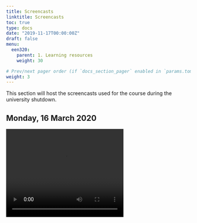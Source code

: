 ```yaml
---
title: Screencasts
linktitle: Screencasts
toc: true
type: docs
date: "2019-11-17T00:00:00Z"
draft: false
menu:
  een320:
    parent: 1. Learning resources
    weight: 30

# Prev/next pager order (if `docs_section_pager` enabled in `params.toml`)
weight: 3
---
```


This section will host the screencasts used for the course during the university shutdown.

## Monday, 16 March 2020

<video width="320" height="240" controls>
  <source src="https://alucutac-my.sharepoint.com/:v:/g/personal/petros_aristidou_cut_ac_cy/EfNDj-oSW-RIsyEc8LSVJ_UBNG8XkwQErBNlNTR2f8t6Ig" type="video/mp4">
Your browser does not support the video tag.
</video>


